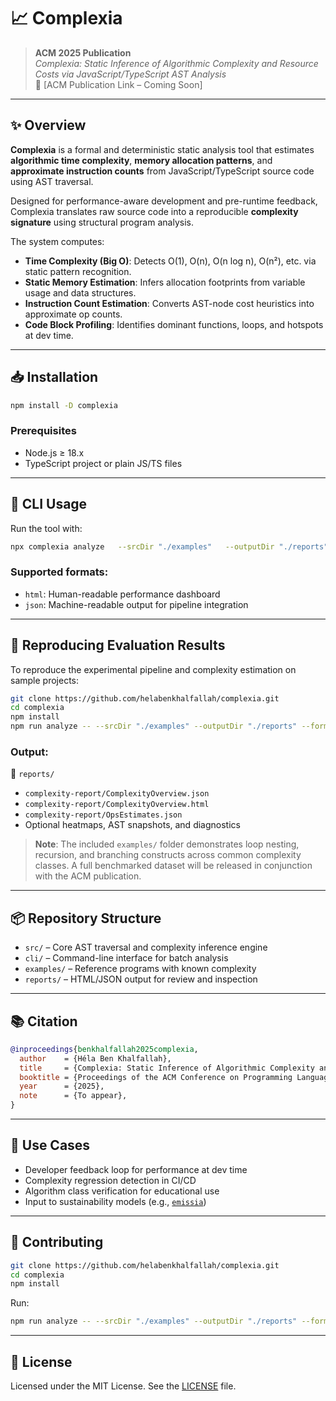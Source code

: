 # 📈 Complexia

> **ACM 2025 Publication**  
> _Complexia: Static Inference of Algorithmic Complexity and Resource Costs via JavaScript/TypeScript AST Analysis_  
> 📄 [ACM Publication Link – Coming Soon]

---

## ✨ Overview

**Complexia** is a formal and deterministic static analysis tool that estimates **algorithmic time complexity**, **memory allocation patterns**, and **approximate instruction counts** from JavaScript/TypeScript source code using AST traversal.

Designed for performance-aware development and pre-runtime feedback, Complexia translates raw source code into a reproducible **complexity signature** using structural program analysis.

The system computes:

- **Time Complexity (Big O)**: Detects O(1), O(n), O(n log n), O(n²), etc. via static pattern recognition.
- **Static Memory Estimation**: Infers allocation footprints from variable usage and data structures.
- **Instruction Count Estimation**: Converts AST-node cost heuristics into approximate op counts.
- **Code Block Profiling**: Identifies dominant functions, loops, and hotspots at dev time.

---

## 📥 Installation

```bash
npm install -D complexia
```

### Prerequisites

- Node.js ≥ 18.x
- TypeScript project or plain JS/TS files

---

## 🚦 CLI Usage

Run the tool with:

```bash
npx complexia analyze   --srcDir "./examples"   --outputDir "./reports"   --format html,json
```

### Supported formats:

- `html`: Human-readable performance dashboard
- `json`: Machine-readable output for pipeline integration

---

## 🔬 Reproducing Evaluation Results

To reproduce the experimental pipeline and complexity estimation on sample projects:

```bash
git clone https://github.com/helabenkhalfallah/complexia.git
cd complexia
npm install
npm run analyze -- --srcDir "./examples" --outputDir "./reports" --format html,json
```

### Output:

📂 `reports/`  
- `complexity-report/ComplexityOverview.json`  
- `complexity-report/ComplexityOverview.html`  
- `complexity-report/OpsEstimates.json`  
- Optional heatmaps, AST snapshots, and diagnostics

> **Note**: The included `examples/` folder demonstrates loop nesting, recursion, and branching constructs across common complexity classes. A full benchmarked dataset will be released in conjunction with the ACM publication.

---

## 📦 Repository Structure

- `src/` – Core AST traversal and complexity inference engine
- `cli/` – Command-line interface for batch analysis
- `examples/` – Reference programs with known complexity
- `reports/` – HTML/JSON output for review and inspection

---

## 📚 Citation

```bibtex
@inproceedings{benkhalfallah2025complexia,
  author    = {Héla Ben Khalfallah},
  title     = {Complexia: Static Inference of Algorithmic Complexity and Resource Costs via JavaScript/TypeScript AST Analysis},
  booktitle = {Proceedings of the ACM Conference on Programming Languages (ACM SIGPLAN)},
  year      = {2025},
  note      = {To appear},
}
```

---

## 🧠 Use Cases

- Developer feedback loop for performance at dev time
- Complexity regression detection in CI/CD
- Algorithm class verification for educational use
- Input to sustainability models (e.g., [`emissia`](https://github.com/helabenkhalfallah/emissia))

---

## 🤝 Contributing

```bash
git clone https://github.com/helabenkhalfallah/complexia.git
cd complexia
npm install
```

Run:

```bash
npm run analyze -- --srcDir "./examples" --outputDir "./reports" --format html,json
```

---

## 📜 License

Licensed under the MIT License. See the [LICENSE](./LICENSE) file.
